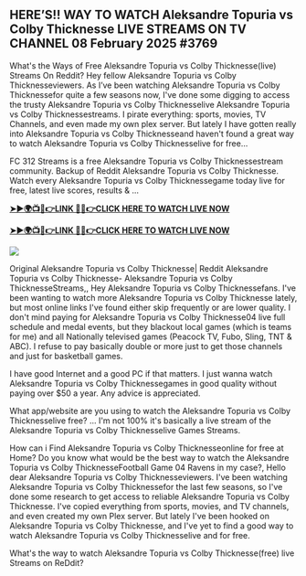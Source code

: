 ## HERE’S!! WAY TO WATCH Aleksandre Topuria vs Colby Thicknesse LIVE STREAMS ON TV CHANNEL 08 February 2025 #3769

What's the Ways of Free Aleksandre Topuria vs Colby Thicknesse(live) Streams On Reddit? Hey fellow Aleksandre Topuria vs Colby Thicknesseviewers. As I’ve been watching Aleksandre Topuria vs Colby Thicknessefor quite a few seasons now, I've done some digging to access the trusty Aleksandre Topuria vs Colby Thicknesselive Aleksandre Topuria vs Colby Thicknessestreams. I pirate everything: sports, movies, TV Channels, and even made my own plex server. But lately I have gotten really into Aleksandre Topuria vs Colby Thicknesseand haven't found a great way to watch Aleksandre Topuria vs Colby Thicknesselive for free...

FC 312 Streams is a free Aleksandre Topuria vs Colby Thicknessestream community. Backup of Reddit Aleksandre Topuria vs Colby Thicknesse. Watch every Aleksandre Topuria vs Colby Thicknessegame today live for free, latest live scores, results & ...

 **[➤►🌍📺📱👉LINK 🔴✅👉CLICK HERE TO WATCH LIVE NOW](https://asho-paad-khao.blogspot.com/2025/02/uf.html)**

**[➤►🌍📺📱👉LINK 🔴✅👉CLICK HERE TO WATCH LIVE NOW](https://asho-paad-khao.blogspot.com/2025/02/uf.html)**

[![](https://blogger.googleusercontent.com/img/b/R29vZ2xl/AVvXsEhPny_OcYwXNkoBv2GQS7pdU8zWexW1VOdQ00RvjBySHV-GOUMqWZMYlbJ9_ZesDjY7BIETpQ2E1DMCxGBPyeQdh1O8NvNKACAa6RXHuc-G55Zcd-Ie1FI3PxSwA-jS2U8_hGP5Eo3jhchJKpcjTJR-GnapCXmL3McY3Q9yVtiVFbkNW9bHDVuQ5UZp8Ig/w524-h295/UFC%20Main.gif)](https://asho-paad-khao.blogspot.com/2025/02/uf.html)

Original Aleksandre Topuria vs Colby Thicknesse| Reddit Aleksandre Topuria vs Colby Thicknesse- Aleksandre Topuria vs Colby ThicknesseStreams,, Hey Aleksandre Topuria vs Colby Thicknessefans. I've been wanting to watch more Aleksandre Topuria vs Colby Thicknesse lately, but most online links I've found either skip frequently or are lower quality. I don't mind paying for Aleksandre Topuria vs Colby Thicknesse04 live full schedule and medal events, but they blackout local games (which is teams for me) and all Nationally televised games (Peacock TV, Fubo, Sling, TNT & ABC). I refuse to pay basically double or more just to get those channels and just for basketball games.

I have good Internet and a good PC if that matters. I just wanna watch Aleksandre Topuria vs Colby Thicknessegames in good quality without paying over $50 a year. Any advice is appreciated.

What app/website are you using to watch the Aleksandre Topuria vs Colby Thicknesselive free? ... I'm not 100% it's basically a live stream of the Aleksandre Topuria vs Colby Thicknesselive Games Streams.

How can i Find Aleksandre Topuria vs Colby Thicknesseonline for free at Home? Do you know what would be the best way to watch the Aleksandre Topuria vs Colby ThicknesseFootball Game 04 Ravens in my case?, Hello dear Aleksandre Topuria vs Colby Thicknesseviewers. I've been watching Aleksandre Topuria vs Colby Thicknessefor the last few seasons, so I've done some research to get access to reliable Aleksandre Topuria vs Colby Thicknesse. I've copied everything from sports, movies, and TV channels, and even created my own Plex server. But lately I've been hooked on Aleksandre Topuria vs Colby Thicknesse, and I've yet to find a good way to watch Aleksandre Topuria vs Colby Thicknesselive and for free.

What's the way to watch Aleksandre Topuria vs Colby Thicknesse(free) live Streams on ReDdit?
